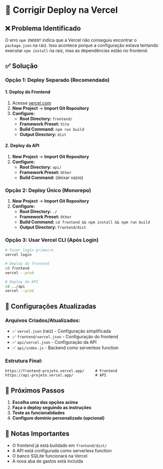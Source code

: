 # 🔧 Corrigir Deploy na Vercel

## ❌ Problema Identificado
O erro `npm ENOENT` indica que a Vercel não conseguiu encontrar o `package.json` na raiz. Isso acontece porque a configuração estava tentando executar `npm install` na raiz, mas as dependências estão no frontend.

## ✅ Solução

### Opção 1: Deploy Separado (Recomendado)

#### 1. Deploy do Frontend
1. Acesse [vercel.com](https://vercel.com)
2. **New Project** → **Import Git Repository**
3. **Configure:**
   - **Root Directory:** `frontend/`
   - **Framework Preset:** `Vite`
   - **Build Command:** `npm run build`
   - **Output Directory:** `dist`

#### 2. Deploy da API
1. **New Project** → **Import Git Repository**
2. **Configure:**
   - **Root Directory:** `api/`
   - **Framework Preset:** `Other`
   - **Build Command:** (deixar vazio)

### Opção 2: Deploy Único (Monorepo)

1. **New Project** → **Import Git Repository**
2. **Configure:**
   - **Root Directory:** `./`
   - **Framework Preset:** `Other`
   - **Build Command:** `cd frontend && npm install && npm run build`
   - **Output Directory:** `frontend/dist`

### Opção 3: Usar Vercel CLI (Após Login)

```bash
# Fazer login primeiro
vercel login

# Deploy do frontend
cd frontend
vercel --prod

# Deploy da API
cd ../api
vercel --prod
```

## 🎯 Configurações Atualizadas

### Arquivos Criados/Atualizados:
- ✅ `vercel.json` (raiz) - Configuração simplificada
- ✅ `frontend/vercel.json` - Configuração do frontend
- ✅ `api/vercel.json` - Configuração da API
- ✅ `api/index.js` - Backend como serverless function

### Estrutura Final:
```
https://frontend-projeto.vercel.app/     # Frontend
https://api-projeto.vercel.app/          # API
```

## 🚀 Próximos Passos

1. **Escolha uma das opções acima**
2. **Faça o deploy seguindo as instruções**
3. **Teste as funcionalidades**
4. **Configure domínio personalizado (opcional)**

## 📝 Notas Importantes

- O frontend já está buildado em `frontend/dist/`
- A API está configurada como serverless function
- O banco SQLite funcionará na Vercel
- A nova aba de gastos está incluída

